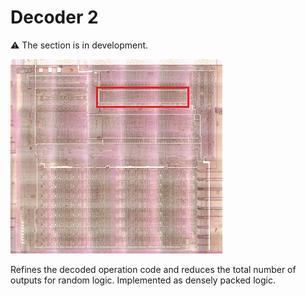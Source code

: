 # Decoder 2

:warning: The section is in development.

![locator_decoder2](/imgstore/locator_decoder2.png)

Refines the decoded operation code and reduces the total number of outputs for random logic. Implemented as densely packed logic.
